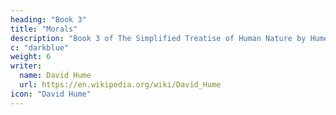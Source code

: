 ```yaml
---
heading: "Book 3"
title: "Morals"
description: "Book 3 of The Simplified Treatise of Human Nature by Hume"
c: "darkblue"
weight: 6
writer:
  name: David Hume
  url: https://en.wikipedia.org/wiki/David_Hume
icon: "David Hume"
---
```


